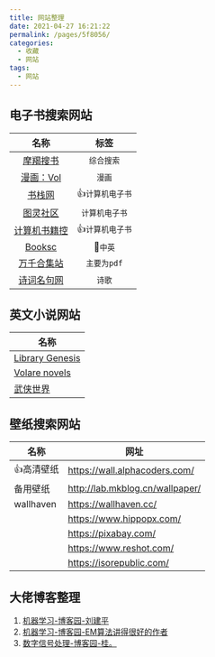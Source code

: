 ```yaml
---
title: 网站整理
date: 2021-04-27 16:21:22
permalink: /pages/5f8056/
categories:
  - 收藏
  - 网站
tags:
  - 网站
---
```


## 电子书搜索网站

|                       名称                        |           标签           |
| :-----------------------------------------------: | :----------------------: |
|      [摩羯搜书](https://www.jiumodiary.com/)      |        `综合搜索`        |
|         [漫画：Vol](https://volmoe.com/)          |          `漫画`          |
|        [书栈网](https://www.bookstack.cn/)        | :thumbsup:`计算机电子书` |
|      [图灵社区](https://www.ituring.com.cn/)      |      `计算机电子书`      |
|      [计算机书籍控](http://bestcbooks.com/)       | :thumbsup:`计算机电子书` |
|           [Booksc](https://booksc.org/)           |      :star2:`中英`       |
| [万千合集站](http://www.hejizhan.com/html/search) |       `主要为pdf`        |
|     [诗词名句网](http://www.shicimingju.com/)     |          `诗歌`          |

## 英文小说网站

| 名称                                           |
| ---------------------------------------------- |
| [Library Genesis](http://gen.lib.rus.ec/)      |
| [Volare novels](https://www.volarenovels.com/) |
| [武侠世界](https://www.wuxiaworld.com/)        |

## 壁纸搜索网站

| 名称               | 网址                            |
| ------------------ | ------------------------------- |
| :thumbsup:高清壁纸 | https://wall.alphacoders.com/   |
| 备用壁纸           | http://lab.mkblog.cn/wallpaper/ |
| wallhaven          | https://wallhaven.cc/           |
|                    | https://www.hippopx.com/        |
|                    | https://pixabay.com/            |
|                    | https://www.reshot.com/         |
|                    | https://isorepublic.com/        |

## 大佬博客整理

1. [机器学习-博客园-刘建平](https://www.cnblogs.com/pinard/)
2. [机器学习-博客园-EM算法讲得很好的作者](https://www.cnblogs.com/huangyc/)
3. [数字信号处理-博客园-桂。](https://www.cnblogs.com/xingshansi/)